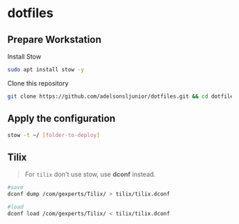 # dotfiles

## Prepare Workstation

Install Stow

~~~bash
sudo apt install stow -y
~~~

Clone this repository

~~~bash
git clone https://github.com/adelsonsljunior/dotfiles.git && cd dotfiles
~~~

## Apply the configuration

~~~bash
stow -t ~/ [folder-to-deploy]
~~~

## Tilix

> For `tilix` don't use stow, use **dconf** instead.

~~~bash
#save
dconf dump /com/gexperts/Tilix/ > tilix/tilix.dconf
~~~


~~~bash
#load
dconf load /com/gexperts/Tilix/ < tilix/tilix.dconf
~~~